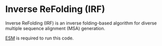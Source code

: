 # Inverse ReFolding (IRF)
Inverse ReFolding (IRF) is an inverse folding-based algorithm for diverse multiple sequence alignment (MSA) generation. 

[ESM](https://github.com/facebookresearch/esm/tree/main) is required to run this code. 
